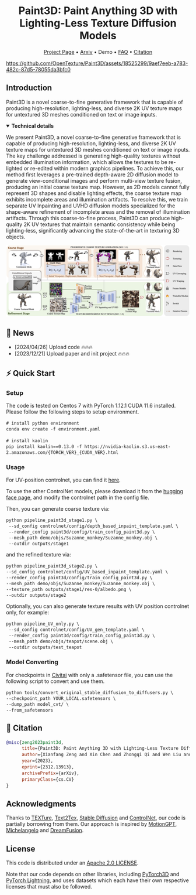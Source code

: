

<div align="center">
    <h1> <a>Paint3D: Paint Anything 3D with Lighting-Less Texture Diffusion Models</a></h1>

<p align="center">
  <a href=https://paint3d.github.io/>Project Page</a> •
  <a href=https://arxiv.org/abs/2312.13913>Arxiv</a> •
  Demo •
  <a href="#️-faq">FAQ</a> •
  <a href="#-citation">Citation</a>
</p>

</div>


https://github.com/OpenTexture/Paint3D/assets/18525299/9aef7eeb-a783-482c-87d5-78055da3bfc0


##  Introduction

Paint3D is a novel coarse-to-fine generative framework that is capable of producing high-resolution, lighting-less, and diverse 2K UV texture maps for untextured 3D meshes conditioned on text or image inputs.

<details open="open">
    <summary><b>Technical details</b></summary>

We present Paint3D, a novel coarse-to-fine generative framework that is capable of producing high-resolution, lighting-less, and diverse 2K UV texture maps for untextured 3D meshes conditioned on text or image inputs. The key challenge addressed is generating high-quality textures without embedded illumination information, which allows the textures to be re-lighted or re-edited within modern graphics pipelines. To achieve this, our method first leverages a pre-trained depth-aware 2D diffusion model to generate view-conditional images and perform multi-view texture fusion, producing an initial coarse texture map. However, as 2D models cannot fully represent 3D shapes and disable lighting effects, the coarse texture map exhibits incomplete areas and illumination artifacts. To resolve this, we train separate UV Inpainting and UVHD diffusion models specialized for the shape-aware refinement of incomplete areas and the removal of illumination artifacts. Through this coarse-to-fine process, Paint3D can produce high-quality 2K UV textures that maintain semantic consistency while being lighting-less, significantly advancing the state-of-the-art in texturing 3D objects.

<img width="1194" alt="pipeline" src="./assets/images/pipeline.jpg">
</details>

## 🚩 News
- [2024/04/26] Upload code 🔥🔥🔥
- [2023/12/21] Upload paper and init project 🔥🔥🔥

## ⚡ Quick Start
### Setup
The code is tested on Centos 7 with PyTorch 1.12.1 CUDA 11.6 installed. Please follow the following steps to setup environment.
```
# install python environment
conda env create -f environment.yaml

# install kaolin
pip install kaolin==0.13.0 -f https://nvidia-kaolin.s3.us-east-2.amazonaws.com/{TORCH_VER}_{CUDA_VER}.html
```


### Usage
For UV-position controlnet, you can find it [here](https://huggingface.co/GeorgeQi/Paint3d_UVPos_Control).

To use the other ControlNet models, please download it from the [hugging face page](https://huggingface.co/lllyasviel), and modify the controlnet path in the config file.


Then, you can generate coarse texture via:
```
python pipeline_paint3d_stage1.py \
 --sd_config controlnet/config/depth_based_inpaint_template.yaml \
 --render_config paint3d/config/train_config_paint3d.py \
 --mesh_path demo/objs/Suzanne_monkey/Suzanne_monkey.obj \
 --outdir outputs/stage1
```

and the refined texture via:
```
python pipeline_paint3d_stage2.py \
--sd_config controlnet/config/UV_based_inpaint_template.yaml \
--render_config paint3d/config/train_config_paint3d.py \
--mesh_path demo/objs/Suzanne_monkey/Suzanne_monkey.obj \
--texture_path outputs/stage1/res-0/albedo.png \
--outdir outputs/stage2
```


Optionally, you can also generate texture results with UV position controlnet only, for example:
```
python pipeline_UV_only.py \
 --sd_config controlnet/config/UV_gen_template.yaml \
 --render_config paint3d/config/train_config_paint3d.py \
 --mesh_path demo/objs/teapot/scene.obj \
 --outdir outputs/test_teapot
```


### Model Converting
For checkpoints in [Civitai](https://civitai.com/) with only a .safetensor file, you can use the following script to convert and use them. 
```
python tools/convert_original_stable_diffusion_to_diffusers.py \
--checkpoint_path YOUR_LOCAL.safetensors \
--dump_path model_cvt/ \
--from_safetensors
```


<!-- <details>
  ## ▶️ Demo
  <summary><b>Webui</b></summary>


</details> -->


<!-- <details>
  ## 👀 Visualization

  ## ⚠️ FAQ

<details> <summary><b>Question-and-Answer</b></summary>


</details> -->


## 📖 Citation
```bib
@misc{zeng2023paint3d,
      title={Paint3D: Paint Anything 3D with Lighting-Less Texture Diffusion Models},
      author={Xianfang Zeng and Xin Chen and Zhongqi Qi and Wen Liu and Zibo Zhao and Zhibin Wang and BIN FU and Yong Liu and Gang Yu},
      year={2023},
      eprint={2312.13913},
      archivePrefix={arXiv},
      primaryClass={cs.CV}
}
```



## Acknowledgments

Thanks to [TEXTure](https://github.com/TEXTurePaper/TEXTurePaper), 
[Text2Tex](https://github.com/daveredrum/Text2Tex), 
[Stable Diffusion](https://github.com/CompVis/stable-diffusion) and [ControlNet](https://github.com/lllyasviel/ControlNet), our code is partially borrowing from them. 
Our approach is inspired by [MotionGPT](https://github.com/OpenMotionLab/MotionGPT), [Michelangelo](https://neuralcarver.github.io/michelangelo/) and [DreamFusion](https://dreamfusion3d.github.io/).

## License

This code is distributed under an [Apache 2.0 LICENSE](LICENSE).

Note that our code depends on other libraries, including [PyTorch3D](https://pytorch3d.org/) and [PyTorch Lightning](https://lightning.ai/), and uses datasets which each have their own respective licenses that must also be followed.
